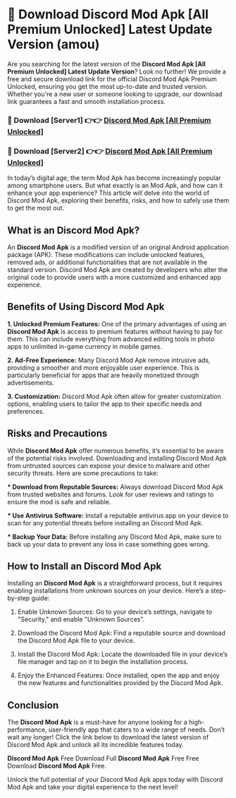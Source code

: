 # 🤖 Download Discord Mod Apk [All Premium Unlocked] Latest Update Version (amou)

Are you searching for the latest version of the <strong>Discord Mod Apk [All Premium Unlocked] Latest Update Version</strong>? Look no further! We provide a free and secure download link for the official Discord Mod Apk Premium Unlocked, ensuring you get the most up-to-date and trusted version. Whether you're a new user or someone looking to upgrade, our download link guarantees a fast and smooth installation process.


<h3>📌 Download [Server1] 👉👉 <a href="https://hapymods.com?title=Discord+Mod+Apk&ref=3B1">Discord Mod Apk [All Premium Unlocked]</a></h3>

<h3>📌 Download [Server2] 👉👉 <a href="https://hapymods.com?title=Discord+Mod+Apk&ref=3B1">Discord Mod Apk [All Premium Unlocked]</a></h3>


In today’s digital age, the term Mod Apk has become increasingly popular among smartphone users. But what exactly is an Mod Apk, and how can it enhance your app experience? This article will delve into the world of Discord Mod Apk, exploring their benefits, risks, and how to safely use them to get the most out.


<h2>What is an Discord Mod Apk?</h2>

An <strong>Discord Mod Apk</strong> is a modified version of an original Android application package (APK). These modifications can include unlocked features, removed ads, or additional functionalities that are not available in the standard version. Discord Mod Apk are created by developers who alter the original code to provide users with a more customized and enhanced app experience.


<h2>Benefits of Using Discord Mod Apk</h2>

<strong> 1. Unlocked Premium Features:</strong> One of the primary advantages of using an <strong>Discord Mod Apk</strong> is access to premium features without having to pay for them. This can include everything from advanced editing tools in photo apps to unlimited in-game currency in mobile games.

<strong> 2. Ad-Free Experience:</strong> Many Discord Mod Apk remove intrusive ads, providing a smoother and more enjoyable user experience. This is particularly beneficial for apps that are heavily monetized through advertisements.

<strong> 3. Customization:</strong> Discord Mod Apk often allow for greater customization options, enabling users to tailor the app to their specific needs and preferences.


<h2>Risks and Precautions</h2>

While <strong>Discord Mod Apk</strong> offer numerous benefits, it’s essential to be aware of the potential risks involved. Downloading and installing Discord Mod Apk from untrusted sources can expose your device to malware and other security threats. Here are some precautions to take:

<strong> * Download from Reputable Sources:</strong> Always download Discord Mod Apk from trusted websites and forums. Look for user reviews and ratings to ensure the mod is safe and reliable.

<strong> * Use Antivirus Software:</strong> Install a reputable antivirus app on your device to scan for any potential threats before installing an Discord Mod Apk.

<strong> * Backup Your Data:</strong> Before installing any Discord Mod Apk, make sure to back up your data to prevent any loss in case something goes wrong.


<h2>How to Install an Discord Mod Apk</h2>

Installing an <strong>Discord Mod Apk</strong> is a straightforward process, but it requires enabling installations from unknown sources on your device. Here’s a step-by-step guide:

 1. Enable Unknown Sources: Go to your device’s settings, navigate to "Security," and enable "Unknown Sources".

 2. Download the Discord Mod Apk: Find a reputable source and download the Discord Mod Apk file to your device.

 3. Install the Discord Mod Apk: Locate the downloaded file in your device’s file manager and tap on it to begin the installation process.

 4. Enjoy the Enhanced Features: Once installed, open the app and enjoy the new features and functionalities provided by the Discord Mod Apk.


<h2><strong>Conclusion</strong></h2>

The <strong>Discord Mod Apk</strong> is a must-have for anyone looking for a high-performance, user-friendly app that caters to a wide range of needs. Don’t wait any longer! Click the link below to download the latest version of Discord Mod Apk and unlock all its incredible features today.

<strong>Discord Mod Apk</strong> Free Download Full <strong>Discord Mod Apk</strong> Free Free Download <strong>Discord Mod Apk</strong> Free.

Unlock the full potential of your Discord Mod Apk apps today with Discord Mod Apk and take your digital experience to the next level!